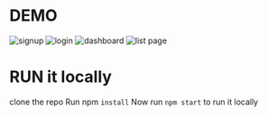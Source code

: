 # DEMO 
![signup](https://user-images.githubusercontent.com/56113773/173054633-bfe9665d-a29b-434f-9a6f-efbf5c8ec672.jpg)
![login](https://user-images.githubusercontent.com/56113773/173054647-7702e4e2-3367-4395-87a9-3855c91487bf.jpg)
![dashboard](https://user-images.githubusercontent.com/56113773/173054656-1fa8a209-fdc2-4a75-895a-a83560187692.jpg)
![list page](https://user-images.githubusercontent.com/56113773/173054671-083f6bc2-26a8-422f-8a03-5b4ccc806058.jpg)

# RUN it locally 
clone the repo
Run npm `install` 
Now run `npm start` to run it locally

